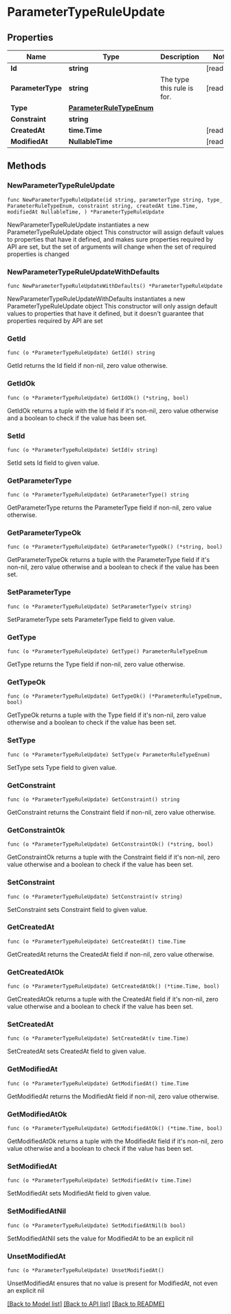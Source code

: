 # ParameterTypeRuleUpdate

## Properties

Name | Type | Description | Notes
------------ | ------------- | ------------- | -------------
**Id** | **string** |  | [readonly] 
**ParameterType** | **string** | The type this rule is for. | [readonly] 
**Type** | [**ParameterRuleTypeEnum**](ParameterRuleTypeEnum.md) |  | 
**Constraint** | **string** |  | 
**CreatedAt** | **time.Time** |  | [readonly] 
**ModifiedAt** | **NullableTime** |  | [readonly] 

## Methods

### NewParameterTypeRuleUpdate

`func NewParameterTypeRuleUpdate(id string, parameterType string, type_ ParameterRuleTypeEnum, constraint string, createdAt time.Time, modifiedAt NullableTime, ) *ParameterTypeRuleUpdate`

NewParameterTypeRuleUpdate instantiates a new ParameterTypeRuleUpdate object
This constructor will assign default values to properties that have it defined,
and makes sure properties required by API are set, but the set of arguments
will change when the set of required properties is changed

### NewParameterTypeRuleUpdateWithDefaults

`func NewParameterTypeRuleUpdateWithDefaults() *ParameterTypeRuleUpdate`

NewParameterTypeRuleUpdateWithDefaults instantiates a new ParameterTypeRuleUpdate object
This constructor will only assign default values to properties that have it defined,
but it doesn't guarantee that properties required by API are set

### GetId

`func (o *ParameterTypeRuleUpdate) GetId() string`

GetId returns the Id field if non-nil, zero value otherwise.

### GetIdOk

`func (o *ParameterTypeRuleUpdate) GetIdOk() (*string, bool)`

GetIdOk returns a tuple with the Id field if it's non-nil, zero value otherwise
and a boolean to check if the value has been set.

### SetId

`func (o *ParameterTypeRuleUpdate) SetId(v string)`

SetId sets Id field to given value.


### GetParameterType

`func (o *ParameterTypeRuleUpdate) GetParameterType() string`

GetParameterType returns the ParameterType field if non-nil, zero value otherwise.

### GetParameterTypeOk

`func (o *ParameterTypeRuleUpdate) GetParameterTypeOk() (*string, bool)`

GetParameterTypeOk returns a tuple with the ParameterType field if it's non-nil, zero value otherwise
and a boolean to check if the value has been set.

### SetParameterType

`func (o *ParameterTypeRuleUpdate) SetParameterType(v string)`

SetParameterType sets ParameterType field to given value.


### GetType

`func (o *ParameterTypeRuleUpdate) GetType() ParameterRuleTypeEnum`

GetType returns the Type field if non-nil, zero value otherwise.

### GetTypeOk

`func (o *ParameterTypeRuleUpdate) GetTypeOk() (*ParameterRuleTypeEnum, bool)`

GetTypeOk returns a tuple with the Type field if it's non-nil, zero value otherwise
and a boolean to check if the value has been set.

### SetType

`func (o *ParameterTypeRuleUpdate) SetType(v ParameterRuleTypeEnum)`

SetType sets Type field to given value.


### GetConstraint

`func (o *ParameterTypeRuleUpdate) GetConstraint() string`

GetConstraint returns the Constraint field if non-nil, zero value otherwise.

### GetConstraintOk

`func (o *ParameterTypeRuleUpdate) GetConstraintOk() (*string, bool)`

GetConstraintOk returns a tuple with the Constraint field if it's non-nil, zero value otherwise
and a boolean to check if the value has been set.

### SetConstraint

`func (o *ParameterTypeRuleUpdate) SetConstraint(v string)`

SetConstraint sets Constraint field to given value.


### GetCreatedAt

`func (o *ParameterTypeRuleUpdate) GetCreatedAt() time.Time`

GetCreatedAt returns the CreatedAt field if non-nil, zero value otherwise.

### GetCreatedAtOk

`func (o *ParameterTypeRuleUpdate) GetCreatedAtOk() (*time.Time, bool)`

GetCreatedAtOk returns a tuple with the CreatedAt field if it's non-nil, zero value otherwise
and a boolean to check if the value has been set.

### SetCreatedAt

`func (o *ParameterTypeRuleUpdate) SetCreatedAt(v time.Time)`

SetCreatedAt sets CreatedAt field to given value.


### GetModifiedAt

`func (o *ParameterTypeRuleUpdate) GetModifiedAt() time.Time`

GetModifiedAt returns the ModifiedAt field if non-nil, zero value otherwise.

### GetModifiedAtOk

`func (o *ParameterTypeRuleUpdate) GetModifiedAtOk() (*time.Time, bool)`

GetModifiedAtOk returns a tuple with the ModifiedAt field if it's non-nil, zero value otherwise
and a boolean to check if the value has been set.

### SetModifiedAt

`func (o *ParameterTypeRuleUpdate) SetModifiedAt(v time.Time)`

SetModifiedAt sets ModifiedAt field to given value.


### SetModifiedAtNil

`func (o *ParameterTypeRuleUpdate) SetModifiedAtNil(b bool)`

 SetModifiedAtNil sets the value for ModifiedAt to be an explicit nil

### UnsetModifiedAt
`func (o *ParameterTypeRuleUpdate) UnsetModifiedAt()`

UnsetModifiedAt ensures that no value is present for ModifiedAt, not even an explicit nil

[[Back to Model list]](../README.md#documentation-for-models) [[Back to API list]](../README.md#documentation-for-api-endpoints) [[Back to README]](../README.md)


